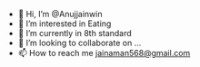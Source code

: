- 👋 Hi, I’m @Anujjainwin
- 👀 I’m interested in Eating
- 🌱 I’m currently in 8th standard
- 💞️ I’m looking to collaborate on ...
- 📫 How to reach me jainaman568@gmail.com

<!---
Anujjainwin/Anujjainwin is a ✨ special ✨ repository because its `README.md` (this file) appears on your GitHub profile.
You can click the Preview link to take a look at your changes.
--->
